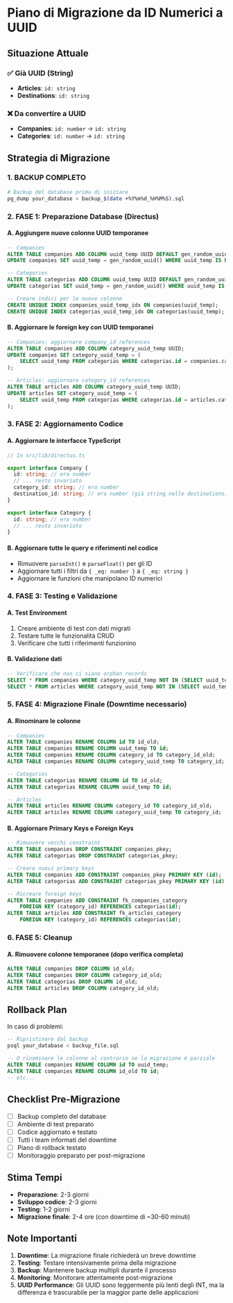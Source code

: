 # Piano di Migrazione da ID Numerici a UUID

## Situazione Attuale

### ✅ Già UUID (String)
- **Articles**: `id: string` 
- **Destinations**: `id: string`

### ❌ Da convertire a UUID
- **Companies**: `id: number` → `id: string`
- **Categories**: `id: number` → `id: string`

## Strategia di Migrazione

### 1. BACKUP COMPLETO
```bash
# Backup del database prima di iniziare
pg_dump your_database > backup_$(date +%Y%m%d_%H%M%S).sql
```

### 2. FASE 1: Preparazione Database (Directus)

#### A. Aggiungere nuove colonne UUID temporanee
```sql
-- Companies
ALTER TABLE companies ADD COLUMN uuid_temp UUID DEFAULT gen_random_uuid();
UPDATE companies SET uuid_temp = gen_random_uuid() WHERE uuid_temp IS NULL;

-- Categories  
ALTER TABLE categorias ADD COLUMN uuid_temp UUID DEFAULT gen_random_uuid();
UPDATE categorias SET uuid_temp = gen_random_uuid() WHERE uuid_temp IS NULL;

-- Creare indici per le nuove colonne
CREATE UNIQUE INDEX companies_uuid_temp_idx ON companies(uuid_temp);
CREATE UNIQUE INDEX categorias_uuid_temp_idx ON categorias(uuid_temp);
```

#### B. Aggiornare le foreign key con UUID temporanei
```sql
-- Companies: aggiornare company_id references
ALTER TABLE companies ADD COLUMN category_uuid_temp UUID;
UPDATE companies SET category_uuid_temp = (
    SELECT uuid_temp FROM categorias WHERE categorias.id = companies.category_id
);

-- Articles: aggiornare category_id references  
ALTER TABLE articles ADD COLUMN category_uuid_temp UUID;
UPDATE articles SET category_uuid_temp = (
    SELECT uuid_temp FROM categorias WHERE categorias.id = articles.category_id
);
```

### 3. FASE 2: Aggiornamento Codice

#### A. Aggiornare le interfacce TypeScript
```typescript
// In src/lib/directus.ts

export interface Company {
  id: string; // era number
  // ... resto invariato
  category_id: string; // era number
  destination_id: string; // era number (già string nelle destinations)
}

export interface Category {
  id: string; // era number
  // ... resto invariato
}
```

#### B. Aggiornare tutte le query e riferimenti nel codice
- Rimuovere `parseInt()` e `parseFloat()` per gli ID
- Aggiornare tutti i filtri da `{ _eq: number }` a `{ _eq: string }`
- Aggiornare le funzioni che manipolano ID numerici

### 4. FASE 3: Testing e Validazione

#### A. Test Environment
1. Creare ambiente di test con dati migrati
2. Testare tutte le funzionalità CRUD
3. Verificare che tutti i riferimenti funzionino

#### B. Validazione dati
```sql
-- Verificare che non ci siano orphan records
SELECT * FROM companies WHERE category_uuid_temp NOT IN (SELECT uuid_temp FROM categorias);
SELECT * FROM articles WHERE category_uuid_temp NOT IN (SELECT uuid_temp FROM categorias);
```

### 5. FASE 4: Migrazione Finale (Downtime necessario)

#### A. Rinominare le colonne
```sql
-- Companies
ALTER TABLE companies RENAME COLUMN id TO id_old;
ALTER TABLE companies RENAME COLUMN uuid_temp TO id;
ALTER TABLE companies RENAME COLUMN category_id TO category_id_old;
ALTER TABLE companies RENAME COLUMN category_uuid_temp TO category_id;

-- Categories
ALTER TABLE categorias RENAME COLUMN id TO id_old;
ALTER TABLE categorias RENAME COLUMN uuid_temp TO id;

-- Articles  
ALTER TABLE articles RENAME COLUMN category_id TO category_id_old;
ALTER TABLE articles RENAME COLUMN category_uuid_temp TO category_id;
```

#### B. Aggiornare Primary Keys e Foreign Keys
```sql
-- Rimuovere vecchi constraint
ALTER TABLE companies DROP CONSTRAINT companies_pkey;
ALTER TABLE categorias DROP CONSTRAINT categorias_pkey;

-- Creare nuovi primary keys
ALTER TABLE companies ADD CONSTRAINT companies_pkey PRIMARY KEY (id);
ALTER TABLE categorias ADD CONSTRAINT categorias_pkey PRIMARY KEY (id);

-- Ricreare foreign keys
ALTER TABLE companies ADD CONSTRAINT fk_companies_category 
    FOREIGN KEY (category_id) REFERENCES categorias(id);
ALTER TABLE articles ADD CONSTRAINT fk_articles_category 
    FOREIGN KEY (category_id) REFERENCES categorias(id);
```

### 6. FASE 5: Cleanup

#### A. Rimuovere colonne temporanee (dopo verifica completa)
```sql
ALTER TABLE companies DROP COLUMN id_old;
ALTER TABLE companies DROP COLUMN category_id_old;
ALTER TABLE categorias DROP COLUMN id_old;  
ALTER TABLE articles DROP COLUMN category_id_old;
```

## Rollback Plan

In caso di problemi:
```sql
-- Ripristinare dal backup
psql your_database < backup_file.sql

-- O rinominare le colonne al contrario se la migrazione è parziale
ALTER TABLE companies RENAME COLUMN id TO uuid_temp;
ALTER TABLE companies RENAME COLUMN id_old TO id;
-- etc...
```

## Checklist Pre-Migrazione

- [ ] Backup completo del database
- [ ] Ambiente di test preparato
- [ ] Codice aggiornato e testato
- [ ] Tutti i team informati del downtime
- [ ] Piano di rollback testato
- [ ] Monitoraggio preparato per post-migrazione

## Stima Tempi

- **Preparazione**: 2-3 giorni
- **Sviluppo codice**: 2-3 giorni  
- **Testing**: 1-2 giorni
- **Migrazione finale**: 2-4 ore (con downtime di ~30-60 minuti)

## Note Importanti

1. **Downtime**: La migrazione finale richiederà un breve downtime
2. **Testing**: Testare intensivamente prima della migrazione
3. **Backup**: Mantenere backup multipli durante il processo
4. **Monitoring**: Monitorare attentamente post-migrazione
5. **UUID Performance**: Gli UUID sono leggermente più lenti degli INT, ma la differenza è trascurabile per la maggior parte delle applicazioni 
